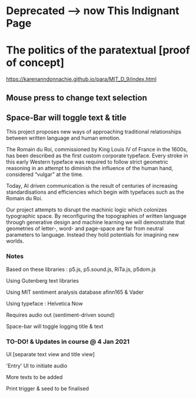# Deprecated --> now This Indignant Page 

# The politics of the paratextual [proof of concept]
https://karenanndonnachie.github.io/para/MIT_D_9/index.html
## Mouse press to change text selection
## Space-Bar will toggle text & title

This project proposes new ways of approaching traditional relationships between written language and human emotion.

The Romain du Roi, commissioned by King Louis IV of France in the 1600s, has been described as the first custom corporate typeface. Every stroke in this early Western typeface was required to follow strict geometric reasoning in an attempt to diminish the influence of the human hand, considered “vulgar” at the time.

Today, AI driven communication is the result of centuries of increasing standardisations and efficiencies which begin with typefaces such as the Romain du Roi.

Our project attempts to disrupt the machinic logic which colonizes typographic space. By reconfiguring the topographies of written language through generative design and machine learning we will demonstrate that geometries of letter-, word- and page-space are far from neutral parameters to language. Instead they hold potentials for imagining new worlds.

### Notes
Based on these libraries : p5.js, p5.sound.js, RiTa.js, p5dom.js

Using Gutenberg text libraries 

Using MIT sentiment analysis database afinn165 & Vader

Using typeface : Helvetica Now

Requires audio out (sentiment-driven sound)

Space-bar will toggle logging title & text

### TO-DO! & Updates in course @ 4 Jan 2021
UI [separate text view and title view]

'Entry' UI to initiate audio

More texts to be added

Print trigger & seed to be finalised
